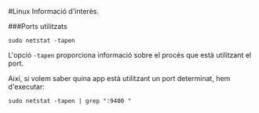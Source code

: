 #Linux
Informació d'interès.

###Ports utilitzats
```
sudo netstat -tapen
```
L'opció <code>-tapen</code> proporciona informació sobre el procés que està utilitzant el port.

Així, si volem saber quina app està utilitzant un port determinat, hem d'executar:
```
sudo netstat -tapen | grep ":9400 "
```
